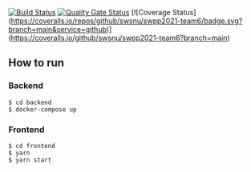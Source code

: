 [![Build Status](https://travis-ci.com/swsnu/swpp2021-team6.svg?branch=main)](https://travis-ci.com/swsnu/swpp2021-team6)
[![Quality Gate Status](https://sonarcloud.io/api/project_badges/measure?project=swsnu_swpp2021-team6&metric=alert_status)](https://sonarcloud.io/dashboard?id=swsnu_swpp2021-team6)
[![Coverage Status]
(https://coveralls.io/repos/github/swsnu/swpp2021-team6/badge.svg?branch=main&service=github)]
(https://coveralls.io/github/swsnu/swpp2021-team6?branch=main)

## How to run

### Backend

```shell
$ cd backend
$ docker-compose up
```

### Frontend

```shell
$ cd frontend
$ yarn
$ yarn start
```
